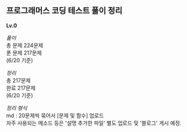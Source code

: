## 프로그래머스 코딩 테스트 풀이 정리

<strong>Lv.0</strong>

*풀이*  
총 문제 224문제  
푼 문제 217문제  
(6/20 기준)  

*정리*  
총 217문제  
완료 217문제  
(6/20 기준)  

*정리 형식*  
md : 20문제씩 묶어서 [문제 및 함수] 업로드  
자주 사용되는 메소드 등은 '설명 추가한 파일' 별도 업로드 및 '블로그' 게시 예정.
